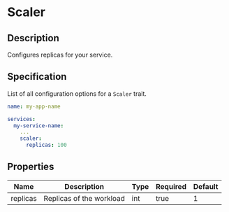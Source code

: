 # Scaler

## Description

Configures replicas for your service.

## Specification

List of all configuration options for a `Scaler` trait.

```yaml
name: my-app-name

services:
  my-service-name:
    ...
    scaler:
      replicas: 100
```

## Properties

Name | Description | Type | Required | Default 
------------ | ------------- | ------------- | ------------- | ------------- 
 replicas | Replicas of the workload | int | true | 1 
